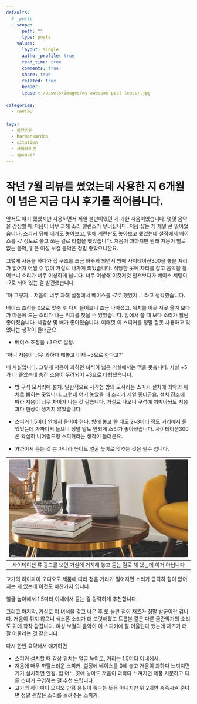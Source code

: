```yaml
---
defaults:
  # _posts
  - scope:
      path: ""
      type: posts
    values:
      layout: single
      author_profile: true
      read_time: true
      comments: true
      share: true
      related: true
      header:
      teaser: /assets/images/my-awesome-post-teaser.jpg

categories:
  - review

tags:
  - 하만카돈 
  - harmankardon
  - citation
  - 사이테이션
  - speaker
---
```


# 작년 7월 리뷰를 썼었는데 사용한 지 6개월이 넘은 지금 다시 후기를 적어봅니다. 

앞서도 얘기 했었지만 사용하면서 제일 불만이었던 게 과한 저음이었습니다. 
몇몇 음악을 감상할 때 저음이 너무 과해 소리 밸런스가 무너집니다. 저음 잡는 게 제일 큰 일이었습니다. 스피커 뒤에 베개도 놓아보고, 밑에 계란판도 놓아보고 했었는데 설정에서 베이스를 -7 정도로 놓고 쓰는 걸로 타협을 했었습니다. 저음이 과하지만 원래 저음이 별로 없는 음악, 맑은 여성 보컬 음악은 정말 좋았으니깐요. 

그렇게 사용을 하다가 집 구조를 조금 바꾸게 되면서 방에 사이테이션300을 놓을 자리가 없어져 어쩔 수 없이 거실로 나가게 되었습니다. 적당한 곳에 자리를 잡고 음악을 틀어보니 소리가 너무 이상하게 납니다. 너무 이상해 이것저것 만져보다가 베이스 세팅이 -7로 되어 있는 걸 발견했습니다. 

'아 그렇지... 저음이 너무 과해 설정에서 베이스를 -7로 했었지...' 라고 생각했습니다. 

베이스 조정을 0으로 맞춘 후 다시 들어보니 조금 나아졌고, 위치를 이곳 저곳 옮겨 보다가 마음에 드는 소리가 나는 위치를 찾을 수 있었습니다. 
방에서 쓸 때 보다 소리가 훨씬 좋아졌습니다. 체감상 몇 배가 좋아졌습니다. 여태껏 이 스피커를 정말 잘못 사용하고 있었다는 생각이 들더군요. 

- 베이스 조정을 +3으로 설정. 

'아니 저음이 너무 과하다 해놓고 이제 +3으로 한다고?'

네 사실입니다. 그렇게 저음이 과하던 녀석이 넓은 거실에서는 맥을 못춥니다. 사실 +5가 더 좋았는데 층간 소음이 우려되어 +3으로 타협했습니다. 

- 방 구석 모서리에 설치.
일반적으로 사각형 방의 모서리는 스피커 설치에 최악의 위치로 뽑히는 곳입니다. 그런데 여기 놓았을 때 소리가 제일 좋더군요. 설치 장소에 따라 저음이 너무 차이가 나는 것 같습니다. 거실로 나오니 구석에 처박아놔도 저음 과다 현상이 생기지 않았습니다. 

- 스피커 1.5미터 안에서 들어야 한다. 
방에 놓고 쓸 때도 2~3미터 정도 거리에서 들었었는데 가까이서 들으니 정말 말도 안되게 소리가 좋아졌습니다. 사이테이션300은 확실히 니어필드형 스피커라는 생각이 들더군요.

- 가까이서 듣는 것 뿐 아니라 높이도 얼굴 높이로 맞추는 것은 필수 입니다. 

| ![img](/assets/images/300-9.jpg) | 
|:--:| 
| 사이테이션 류 광고를 보면 거실에 거치해 놓고 듣는 걸로 해 놨는데 이거 아닙니다 |  

고가의 하이파이 오디오도 제품에 따라 청음 거리가 멀어지면 소리가 급격히 힘이 없어지는 게 있는데 이것도 마찬가지 입니다. 

얼굴 높이에서 1.5미터 이내에서 듣는 걸 강력하게 추천합니다. 

그리고 마지막. 거실로 이 녀석을 갖고 나온 후 또 놀란 점이 재즈가 정말 발군이란 겁니다. 저음이 튀지 않으니 색소폰 소리가 더 또렷해졌고 트롬본 같은 다른 금관악기의 소리도 귀에 착착 감깁니다. 여성 보컬의 음악이 이 스피커에 잘 어울린다 했는데 재즈가 더 잘 어울리는 것 같습니다.

다시 한번 요약해서 얘기하면
- 스피커 설치할 때 감상 위치는 얼굴 높이로, 거리는 1.5미터 이내에서. 
- 저음에 매우 까탈스러운 스피커. 설정에 베이스를 0에 놓고 저음이 과하다 느껴지면 거기 설치하면 안됨. 집 어느 곳에 놓아도 저음이 과하다 느껴지면 제품 처분하고 다른 스피커 구입하는 걸 추천 드립니다. 
- 고가의 하이파이 오디오 만큼 음질이 좋다는 뜻은 아니지만 위 2개만 충족시켜 준다면 정말 괜찮은 소리를 들려주는 스피커.
